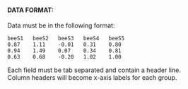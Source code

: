 #### DATA FORMAT:
Data must be in the following format:

```
beeS1	beeS2	beeS3	beeS4	beeS5
0.87	1.11	-0.01	0.31	0.80
0.94	1.49	0.07	0.34	0.81
0.63	0.68	-0.20	1.02	1.00
```

Each field must be tab separated and contain a header line.  
Column headers will become x-axis labels for each group.
